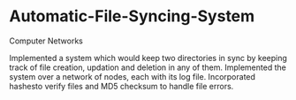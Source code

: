 # Automatic-File-Syncing-System

Computer Networks


Implemented a system which would keep two directories in sync by keeping track of file creation, updation and deletion in any of them. Implemented the system over a network of nodes, each with its log file. Incorporated hashesto verify files and MD5 checksum to handle file errors. 

